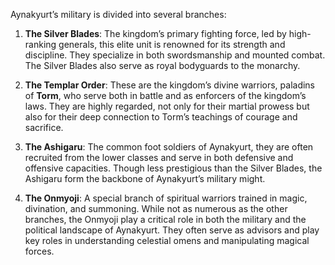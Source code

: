 Aynakyurt’s military is divided into several branches:

1. **The Silver Blades**: The kingdom’s primary fighting force, led by high-ranking generals, this elite unit is renowned for its strength and discipline. They specialize in both swordsmanship and mounted combat. The Silver Blades also serve as royal bodyguards to the monarchy.
    
2. **The Templar Order**: These are the kingdom’s divine warriors, paladins of **Torm**, who serve both in battle and as enforcers of the kingdom’s laws. They are highly regarded, not only for their martial prowess but also for their deep connection to Torm’s teachings of courage and sacrifice.
    
3. **The Ashigaru**: The common foot soldiers of Aynakyurt, they are often recruited from the lower classes and serve in both defensive and offensive capacities. Though less prestigious than the Silver Blades, the Ashigaru form the backbone of Aynakyurt’s military might.
    
4. **The Onmyoji**: A special branch of spiritual warriors trained in magic, divination, and summoning. While not as numerous as the other branches, the Onmyoji play a critical role in both the military and the political landscape of Aynakyurt. They often serve as advisors and play key roles in understanding celestial omens and manipulating magical forces.